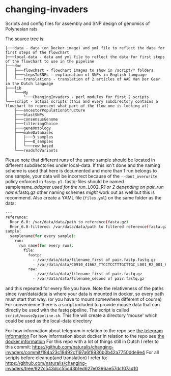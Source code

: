 # changing-invaders
Scripts and config files for assembly and SNP design of genomics of Polynesian rats

The source tree is:
```
├───data - data (on Docker image) and yml file to reflect the data for first steps of the flowchart
├───local-data - data and yml file to reflect the data for first steps of the flowchart to use in the pipeline
├───doc
│   ├───flowchart - flowchart images to show in /script/* folders
│   ├───stepsToSNPs - explaination of SNPs in English language
│   └───translations - translation of 2 articles of AAE Van Der Geer in the Dutch language
├───lib
│   └───My
│       └───ChangingInvaders - perl modules for first 2 scripts
└───script - actual scripts (this and every subdirectory contains a flowchart to represent what part of the flow one is looking at)
    ├───ancestorPopulationStructure
    ├───blastSNPs
    ├───consensusGenome
    ├───filteringChoice
    ├───geneOntology
    ├───makeDatabases
    │   ├───3_samples
    │   ├───8_samples
    │   └───row_based
    └───readsToVariants
```
Please note that different runs of the same sample should be located in different subdirectories under local-data. If this isn't done and the naming scheme is used that here is documented and more than 1 run belongs to one sample, your data will be incorrect because of the `--dont_overwrite` policy enforced in `fastp.pl`. fastq-files should be named samplename_*adapter used for the run*\_L002\_R*1 or 2 depending on pair*\_*run name*.fastq.gz other naming schemes *might* work out as well but this is recommend. Also create a YAML file (`files.yml`) on the same folder as the data:
```bash
---
reference:
  Rnor_6.0: /var/data/data/path to reference(fasta.gz)
  Rnor_6.0-filtered: /var/data/data/path to filtered reference(fasta.gz)
sample:
  samplename(for every sample):
    run:
      run name(for every run):
        file:
          fastp:
            - /var/data/data/filename_first of pair.fastp.fastq.gz
            - /var/data/data/C0910_41662_TTCCTCCTTTGCTTGC_L001_R2_001_H5YKNDRXX.filt.fastp.fastq.gz (filename 2nd of pair)
          raw:
            - /var/data/data/filename_first of pair.fastq.gz
            - /var/data/data/filename_second of pair.fastq.gz
```
and this repeated for every file you have. Note the relativeness of the paths since /var/data/data is where your data is mounted in docker, so every path must start that way. (or you have to mount somewhere different of course)
For convenience there is a script included to provide mouse data that can directly be used with the fastq pipeline. The script is called `script/mouse2pipeline.sh`. This file will create a directory 'mouse' which could be used as the local-data directory

For how information about telegram in relation to the repo see [the telegram information](README-telegram.md)
For how information about docker in relation to the repo see [the docker information](README-docker.md)
For this repo with a lot of things still in Dutch I refer to this commit: https://github.com/naturalis/changing-invaders/commit/184a23c18492c1197a6f8936b0b42a7750dde9e4
For all scripts before cleanup(and translation) I refer to: https://github.com/naturalis/changing-invaders/tree/922c543dcc55c43b1ed627e0396ae57dc107ad10
